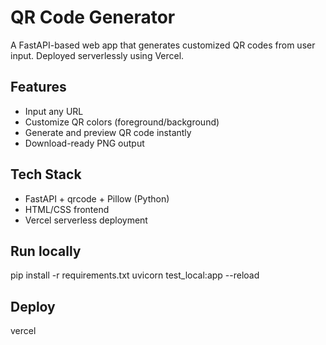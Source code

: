 ﻿# QR Code Generator

A FastAPI-based web app that generates customized QR codes from user input. Deployed serverlessly using Vercel.

## Features
- Input any URL
- Customize QR colors (foreground/background)
- Generate and preview QR code instantly
- Download-ready PNG output

## Tech Stack
- FastAPI + qrcode + Pillow (Python)
- HTML/CSS frontend
- Vercel serverless deployment

## Run locally
pip install -r requirements.txt
uvicorn test_local:app --reload

## Deploy
vercel

